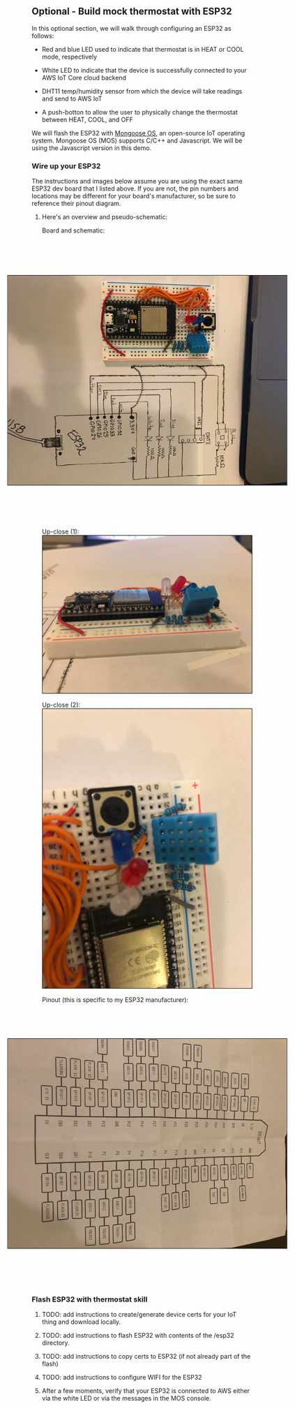 ## Optional - Build mock thermostat with ESP32

In this optional section, we will walk through configuring an ESP32 as follows:

* Red and blue LED used to indicate that thermostat is in HEAT or COOL mode, respectively

* White LED to indicate that the device is successfully connected to your AWS IoT Core cloud backend

* DHT11 temp/humidity sensor from which the device will take readings and send to AWS IoT

* A push-botton to allow the user to physically change the thermostat between HEAT, COOL, and OFF

We will flash the ESP32 with [Mongoose OS](https://mongoose-os.com/), an open-source IoT operating system. Mongoose OS (MOS) supports C/C++ and Javascript. We will be using the Javascript version in this demo.  

### Wire up your ESP32

The instructions and images below assume you are using the exact same ESP32 dev board that I listed above. If you are not, the pin numbers and locations may be different for your board's manufacturer, so be sure to reference their pinout diagram. 

1. Here's an overview and pseudo-schematic: 

    Board and schematic: 

    <img src="./../images/board_and_schematic.jpg" border="1" style="border-color: black;transform:rotate(90deg);">

    Up-close (1): 
    <img src="./../images/circuit-1.jpg" border="1" style="border-color: black">

    Up-close (2): 
    <img src="./../images/circuit-2.jpg" border="1" style="border-color: black;">

    Pinout (this is specific to my ESP32 manufacturer): 
    <img src="./../images/pinout.jpg" border="1" style="border-color: black;transform:rotate(90deg);">

### Flash ESP32 with thermostat skill

1. TODO: add instructions to create/generate device certs for your IoT thing and download locally. 

2. TODO: add instructions to flash ESP32 with contents of the /esp32 directory. 

3. TODO: add instructions to copy certs to ESP32 (if not already part of the flash)

4. TODO: add instructions to configure WIFI for the ESP32

5. After a few moments, verify that your ESP32 is connected to AWS either via the white LED or via the messages in the MOS console.
